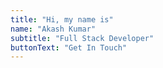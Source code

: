 ```yaml
---
title: "Hi, my name is"
name: "Akash Kumar"
subtitle: "Full Stack Developer"
buttonText: "Get In Touch"
---
```

